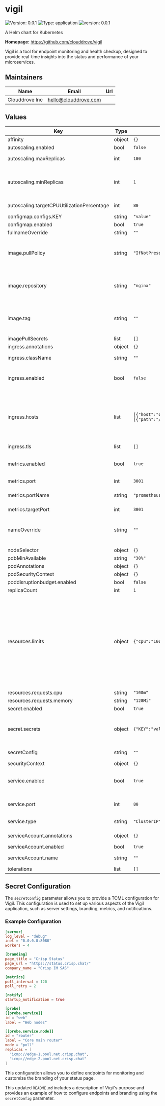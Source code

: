 # vigil

![Version: 0.0.1](https://img.shields.io/badge/Version-0.0.1-informational?style=flat-square) ![Type: application](https://img.shields.io/badge/Type-application-informational?style=flat-square) ![version: 0.0.1](https://img.shields.io/badge/version-0.0.1-informational?style=flat-square)

A Helm chart for Kubernetes

**Homepage:** <https://github.com/clouddrove/vigil>

Vigil is a tool for endpoint monitoring and health checkup, designed to provide real-time insights into the status and performance of your microservices.

## Maintainers

| Name | Email | Url |
| ---- | ------ | --- |
| Clouddrove Inc | <hello@clouddrove.com> |  |

## Values

| Key | Type | Default | Description |
|-----|------|---------|-------------|
| affinity | object | `{}` |  |
| autoscaling.enabled | bool | `false` |  |
| autoscaling.maxReplicas | int | `100` | The minimum amount of replicas allowed |
| autoscaling.minReplicas | int | `1` | Whether or not Horizontal Pod Autoscaler should be created, if false the Horizontal Pod Autoscaler will not be created |
| autoscaling.targetCPUUtilizationPercentage | int | `80` | The maximum amount of replicas allowed |
| configmap.configs.KEY | string | `"value"` |  |
| configmap.enabled | bool | `true` |  |
| fullnameOverride | string | `""` |  |
| image.pullPolicy | string | `"IfNotPresent"` | The container image repository that should be used.  E.g 'nginx', 'gcr.io/kubernetes-helm/tiller'.        |
| image.repository | string | `"nginx"` | Image to use for deploying, must support an entrypoint which creates users/databases from appropriate config files |
| image.tag | string | `""` | The image pull policy to employ. Determines when the image will be pulled in. If undefined, this will default to 'IfNotPresent'.   |
| imagePullSecrets | list | `[]` |  |
| ingress.annotations | object | `{}` |  |
| ingress.className | string | `""` | Specifies whether a ingress should be created |
| ingress.enabled | bool | `false` | ingress is a map that can be used to configure an Ingress resource for this service. |
| ingress.hosts | list | `[{"host":"chart-example.local","paths":[{"path":"/","pathType":"ImplementationSpecific"}]}]` | Annotations that should be added to the Service resource. This is injected directly in to the resource yaml. kubernetes.io/ingress.class: nginx kubernetes.io/tls-acme: "true" |
| ingress.tls | list | `[]` |  |
| metrics.enabled | bool | `true` | Whether or not metrics should be created, if false the metrics will not be created |
| metrics.port | int | `3001` |  |
| metrics.portName | string | `"prometheus"` | portName specify the name of the port for the metrics resource.   |
| metrics.targetPort | int | `3001` |  |
| nameOverride | string | `""` | imagePullSecrets lists the Secret resources that should be used for accessing private registries. |
| nodeSelector | object | `{}` |  |
| pdbMinAvailable | string | `"30%"` |  |
| podAnnotations | object | `{}` |  |
| podSecurityContext | object | `{}` |  |
| poddisruptionbudget.enabled | bool | `false` |  |
| replicaCount | int | `1` |  |
| resources.limits | object | `{"cpu":"100m","memory":"128Mi"}` | We usually recommend not to specify default resources and to leave this as a conscious.  We usually recommend not to specify default resources and to leave this as a conscious. resources, such as Minikube. If you do want to specify resources, uncomment the following lines, adjust them as necessary, and remove the curly braces after 'resources:'.     |
| resources.requests.cpu | string | `"100m"` |  |
| resources.requests.memory | string | `"128Mi"` |  |
| secret.enabled | bool | `true` |  |
| secret.secrets | object | `{"KEY":"value"}` | secrets is a map that specifies the Secret resources that should be exposed to the main application container.            |
| secretConfig | string | `""` | Configuration for Vigil in TOML format. |
| securityContext | object | `{}` |  |
| service.enabled | bool | `true` | service is a map that specifies the configuration for the Service resource that is created by the chart. |
| service.port | int | `80` | The Service type, as defined in Kubernetes. Defaults to ClusterIP. |
| service.type | string | `"ClusterIP"` | Specifies whether a service account should be created.         |
| serviceAccount.annotations | object | `{}` | Specifies whether a service account should be created |
| serviceAccount.enabled | bool | `true` |  |
| serviceAccount.name | string | `""` | Annotations to add to the service account |
| tolerations | list | `[]` |  |

## Secret Configuration

The `secretConfig` parameter allows you to provide a TOML configuration for Vigil. This configuration is used to set up various aspects of the Vigil application, such as server settings, branding, metrics, and notifications.

### Example Configuration

```toml
[server]
log_level = "debug"
inet = "0.0.0.0:8080"
workers = 4

[branding]
page_title = "Crisp Status"
page_url = "https://status.crisp.chat/"
company_name = "Crisp IM SAS"

[metrics]
poll_interval = 120
poll_retry = 2

[notify]
startup_notification = true

[probe]
[[probe.service]]
id = "web"
label = "Web nodes"

[[probe.service.node]]
id = "router"
label = "Core main router"
mode = "poll"
replicas = [
  "icmp://edge-1.pool.net.crisp.chat",
  "icmp://edge-2.pool.net.crisp.chat"
]
```

This configuration allows you to define endpoints for monitoring and customize the branding of your status page.


This updated `README.md` includes a description of Vigil's purpose and provides an example of how to configure endpoints and branding using the `secretConfig` parameter.